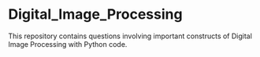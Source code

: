 # Digital_Image_Processing
This repository contains questions involving important constructs of Digital Image Processing with Python code.
